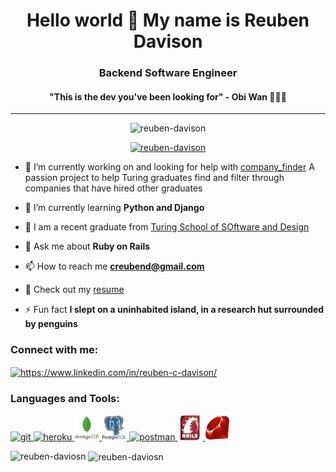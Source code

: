 <h1 align="center">Hello world 👋 My name is Reuben Davison</h1>
<h3 align="center">Backend Software Engineer </h3>
<h4 align="center"> "This is the dev you've been looking for" - Obi Wan 🧔🏽‍♂️</h4>

<hr>

<p align="center"> <img src="https://komarev.com/ghpvc/?username=reuben-davison&label=Profile%20views&color=0e75b6&style=flat" alt="reuben-davison" /> </p>

<p align="center"> <a href="https://github.com/ryo-ma/github-profile-trophy"><img src="https://github-profile-trophy.vercel.app/?username=reuben-davison" alt="reuben-davison" /></a> </p>

- 🔭 I’m currently working on and looking for help with [company_finder](https://github.com/Reuben-Davison/company_finder) A passion project to help Turing graduates find and filter through companies that have hired other graduates

- 🌱 I’m currently learning **Python and Django**

- 🎉 I am a recent graduate from [Turing School of SOftware and Design](https://terminal.turing.edu/alumni/1292-reuben-davison)

- 💬 Ask me about **Ruby on Rails**

- 📫 How to reach me **creubend@gmail.com**

- 📄 Check out my [resume](https://turing-terminal-production.s3.us-east-2.amazonaws.com/2kpbq6u6s8ykuo9ha8hqluo5lyiy?response-content-disposition=inline%3B%20filename%3D%22ATS%20Resume%202.pdf%22%3B%20filename%2A%3DUTF-8%27%27ATS%2520Resume%25202.pdf&response-content-type=application%2Fpdf&X-Amz-Algorithm=AWS4-HMAC-SHA256&X-Amz-Credential=AKIA3LJHOIGWOPTBZWP6%2F20220810%2Fus-east-2%2Fs3%2Faws4_request&X-Amz-Date=20220810T171455Z&X-Amz-Expires=86400&X-Amz-SignedHeaders=host&X-Amz-Signature=c2eb23108fdf8fc1eadfe4e24956ecf3a3251b6a2551171670509f97eb0433ab)

- ⚡ Fun fact **I slept on a uninhabited island, in a research hut surrounded by penguins**

<h3 align="left">Connect with me:</h3>
<p align="left">
<a href="https://linkedin.com/in/https://www.linkedin.com/in/reuben-c-davison/" target="blank"><img align="center" src="https://raw.githubusercontent.com/rahuldkjain/github-profile-readme-generator/master/src/images/icons/Social/linked-in-alt.svg" alt="https://www.linkedin.com/in/reuben-c-davison/" height="30" width="40" /></a>
</p>

<h3 align="left">Languages and Tools:</h3>
<p align="left"> <a href="https://git-scm.com/" target="_blank" rel="noreferrer"> <img src="https://www.vectorlogo.zone/logos/git-scm/git-scm-icon.svg" alt="git" width="40" height="40"/> </a> <a href="https://heroku.com" target="_blank" rel="noreferrer"> <img src="https://www.vectorlogo.zone/logos/heroku/heroku-icon.svg" alt="heroku" width="40" height="40"/> </a> <a href="https://www.mongodb.com/" target="_blank" rel="noreferrer"> <img src="https://raw.githubusercontent.com/devicons/devicon/master/icons/mongodb/mongodb-original-wordmark.svg" alt="mongodb" width="40" height="40"/> </a> <a href="https://www.postgresql.org" target="_blank" rel="noreferrer"> <img src="https://raw.githubusercontent.com/devicons/devicon/master/icons/postgresql/postgresql-original-wordmark.svg" alt="postgresql" width="40" height="40"/> </a> <a href="https://postman.com" target="_blank" rel="noreferrer"> <img src="https://www.vectorlogo.zone/logos/getpostman/getpostman-icon.svg" alt="postman" width="40" height="40"/> </a> <a href="https://rubyonrails.org" target="_blank" rel="noreferrer"> <img src="https://raw.githubusercontent.com/devicons/devicon/master/icons/rails/rails-original-wordmark.svg" alt="rails" width="40" height="40"/> </a> <a href="https://www.ruby-lang.org/en/" target="_blank" rel="noreferrer"> <img src="https://raw.githubusercontent.com/devicons/devicon/master/icons/ruby/ruby-original.svg" alt="ruby" width="40" height="40"/> </a> </p>

<p><img align="left" src="https://github-readme-stats.vercel.app/api/top-langs?username=reuben-davison&show_icons=true&locale=en&layout=compact" alt="reuben-daviosn" /></p>

<p>&nbsp;<img align="center" src="https://github-readme-stats.vercel.app/api?username=reuben-davison&show_icons=true&locale=en" alt="reuben-daviosn" /></p>

